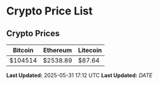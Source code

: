 # Crypto Price List

## Crypto Prices
| Bitcoin | Ethereum | Litecoin |
| ------- | -------- | -------- |
| $104514 | $2538.89 | $87.64 |
**Last Updated:** 2025-05-31 17:12 UTC
**Last Updated:** $DATE$
